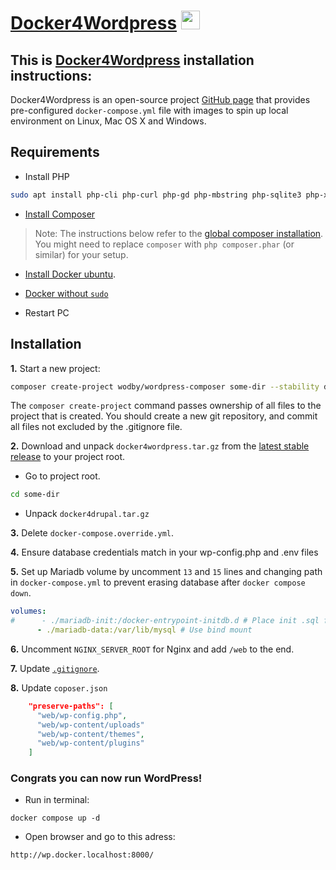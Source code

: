 # [Docker4Wordpress](https://github.com/wodby/docker4wordpress) <a href="https://github.com/wodby/docker4wordpress"><img src="https://upload.wikimedia.org/wikipedia/commons/thumb/9/98/WordPress_blue_logo.svg/1200px-WordPress_blue_logo.svg.png" width="30"></a>
## This is [Docker4Wordpress](https://github.com/wodby/docker4wordpress) installation instructions:

Docker4Wordpress is an open-source project [GitHub page](https://github.com/wodby/docker4wordpress) that provides pre-configured `docker-compose.yml` file with images to spin up local environment on Linux, Mac OS X and Windows.

## Requirements ##

* Install PHP
```bash
sudo apt install php-cli php-curl php-gd php-mbstring php-sqlite3 php-xml
```

* [Install Composer](https://getcomposer.org/doc/00-intro.md#installation-linux-unix-osx)
> Note: The instructions below refer to the [global composer installation](https://getcomposer.org/doc/00-intro.md#globally). You might need to replace `composer` with `php composer.phar` (or similar) for your setup.


* [Install Docker ubuntu](https://docs.docker.com/engine/install/ubuntu/).

* [Docker without `sudo`](https://docs.docker.com/engine/install/linux-postinstall)

* Restart PC 

## Installation ##

**1.** Start a new project:

```bash
composer create-project wodby/wordpress-composer some-dir --stability dev --no-interaction
```

The `composer create-project` command passes ownership of all files to the project that is created. You should create a new git repository, and commit all files not excluded by the .gitignore file.

**2.** Download and unpack `docker4wordpress.tar.gz` from the [latest stable release](https://github.com/wodby/docker4wordpress/releases) to your project root.

* Go to project root.
```bash
cd some-dir
```
* Unpack `docker4drupal.tar.gz`

**3.** Delete `docker-compose.override.yml`.

**4.** Ensure database credentials match in your wp-config.php and .env files

**5.** Set up Mariadb volume by uncomment `13` and `15` lines and changing path in `docker-compose.yml` to prevent erasing database after `docker compose down`.

```yml
volumes:
#      - ./mariadb-init:/docker-entrypoint-initdb.d # Place init .sql file(s) here.
      - ./mariadb-data:/var/lib/mysql # Use bind mount
```

**6.** Uncomment `NGINX_SERVER_ROOT` for Nginx and add `/web` to the end.

**7.** Update [`.gitignore`](https://github.com/giorgitchanturidze/docker-compose-wordpress-guide/blob/main/.gitignore).

**8.** Update `coposer.json`
```json
    "preserve-paths": [
      "web/wp-config.php",
      "web/wp-content/uploads"
      "web/wp-content/themes",
      "web/wp-content/plugins"
    ]
```

### Congrats you can now run WordPress!
* Run in terminal:
```
docker compose up -d
```

[^Note]: docker compose is newer version of docker-composer.

* Open browser and go to this adress:
 ```url
 http://wp.docker.localhost:8000/
```
